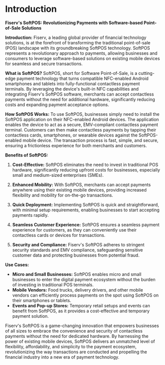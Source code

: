 # Introduction

**Fiserv's SoftPOS: Revolutionizing Payments with Software-based Point-of-Sale Solutions**

**Introduction:**
Fiserv, a leading global provider of financial technology solutions, is at the forefront of transforming the traditional point-of-sale (POS) landscape with its groundbreaking SoftPOS technology. SoftPOS represents a revolutionary approach to payments, allowing businesses and consumers to leverage software-based solutions on existing mobile devices for seamless and secure transactions.

**What is SoftPOS?**
SoftPOS, short for Software Point-of-Sale, is a cutting-edge payment technology that turns compatible NFC-enabled Android smartphones and tablets into fully-functional contactless payment terminals. By leveraging the device's built-in NFC capabilities and integrating Fiserv's SoftPOS software, merchants can accept contactless payments without the need for additional hardware, significantly reducing costs and expanding payment acceptance options.

**How SoftPOS Works:**
To use SoftPOS, businesses simply need to install the SoftPOS application on their NFC-enabled Android devices. The application enables the device to act as a secure, EMV-compliant contactless payment terminal. Customers can then make contactless payments by tapping their contactless cards, smartphones, or wearable devices against the SoftPOS-enabled mobile device. The transaction process is fast, simple, and secure, ensuring a frictionless experience for both merchants and customers.

**Benefits of SoftPOS:**
1. **Cost-Effective:** SoftPOS eliminates the need to invest in traditional POS hardware, significantly reducing upfront costs for businesses, especially small and medium-sized enterprises (SMEs).

2. **Enhanced Mobility:** With SoftPOS, merchants can accept payments anywhere using their existing mobile devices, providing increased flexibility and mobility for on-the-go transactions.

3. **Quick Deployment:** Implementing SoftPOS is quick and straightforward, with minimal setup requirements, enabling businesses to start accepting payments rapidly.

4. **Seamless Customer Experience:** SoftPOS ensures a seamless payment experience for customers, as they can conveniently use their contactless cards or devices for transactions.

5. **Security and Compliance:** Fiserv's SoftPOS adheres to stringent security standards and EMV compliance, safeguarding sensitive customer data and protecting businesses from potential fraud.

**Use Cases:**
- **Micro and Small Businesses:** SoftPOS enables micro and small businesses to enter the digital payment ecosystem without the burden of investing in traditional POS terminals.
- **Mobile Vendors:** Food trucks, delivery drivers, and other mobile vendors can efficiently process payments on the spot using SoftPOS on their smartphones or tablets.
- **Events and Pop-up Stores:** Temporary retail setups and events can benefit from SoftPOS, as it provides a cost-effective and temporary payment solution.

Fiserv's SoftPOS is a game-changing innovation that empowers businesses of all sizes to embrace the convenience and security of contactless payments without the need for dedicated hardware. By harnessing the power of existing mobile devices, SoftPOS delivers an unmatched level of flexibility, affordability, and simplicity to the payment ecosystem, revolutionizing the way transactions are conducted and propelling the financial industry into a new era of payment technology.
